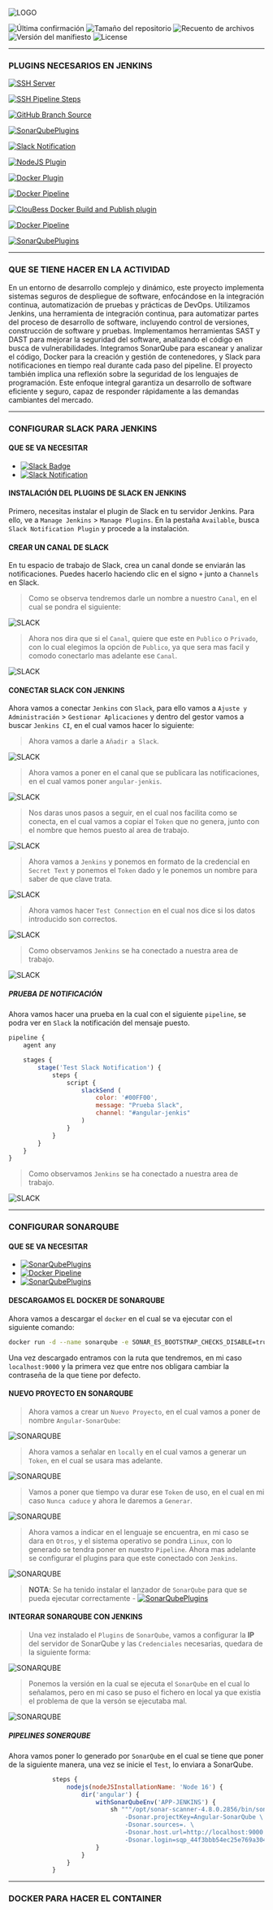![LOGO](https://www.jenkins.io/sites/default/files/jenkins_logo.png?w=144)

![Última confirmación](https://img.shields.io/github/last-commit/MarcusRojasPacheco/UT4.PC2_Integracion_continua/main?style=plastic)
![Tamaño del repositorio](https://img.shields.io/github/repo-size/MarcusRojasPacheco/UT4.PC2_Integracion_continua?style=plastic)
![Recuento de archivos](https://img.shields.io/github/directory-file-count/MarcusRojasPacheco/UT4.PC2_Integracion_continua?style=plastic)
![Versión del manifiesto](https://img.shields.io/github/manifest-json/v/MarcusRojasPacheco/UT4.PC2_Integracion_continua?style=plastic)
![License](https://img.shields.io/github/license/MarcusRojasPacheco/UT4.PC2_Integracion_continua)

---

### PLUGINS NECESARIOS EN JENKINS
[![SSH Server](https://img.shields.io/badge/SSH_Server-3.275-brightgreen?style=plastic&logo=ssh)](https://plugins.jenkins.io/sshd/)

[![SSH Pipeline Steps](https://img.shields.io/badge/SSH_Pipeline_Steps-2.0.65-brightgreen?style=plastic&logo=ssh)](https://plugins.jenkins.io/ssh-steps/)

[![GitHub Branch Source](https://img.shields.io/badge/GitHub_Branch_Source-1703.vd5a_2b_29c6cdc-brightgreen?style=plastic&logo=github)](https://plugins.jenkins.io/github-branch-source/)

[![SonarQubePlugins](https://img.shields.io/badge/SonarQube_Plugins-2.15-4E9BCD?logo=sonarqube&logoColor=fff&style=plastic)](https://plugins.jenkins.io/sonar/)

[![Slack Notification](https://img.shields.io/badge/Slack_Notification-664.vc9a_90f8b_c24a_-4A154B?style=plastic&logo=slack)](https://plugins.jenkins.io/slack/)

[![NodeJS Plugin](https://img.shields.io/badge/NodeJS_Plugin-1.6.0-339933?logo=nodedotjs&logoColor=fff&style=plastic)](https://plugins.jenkins.io/nodejs/)

[![Docker Plugin](https://img.shields.io/badge/Docker_Plugin-1.3.0-2496ED?logo=docker&style=plastic)](https://plugins.jenkins.io/docker-plugin/)

[![Docker Pipeline](https://img.shields.io/badge/Docker_Pipeline-563.vd5d2e5c4007f-blue?style=plastic&logo=docker)](https://plugins.jenkins.io/docker-workflow/)

[![ClouBess Docker Build and Publish plugin](https://img.shields.io/badge/ClouBess_Docker_Build_and_Publish_plugin-1.4.0-blue?style=plastic&logo=docker)](https://plugins.jenkins.io/docker-build-publish/)

[![Docker Pipeline](https://img.shields.io/badge/DockerHub-sonarqube:9.7.1_community-blue?style=plastic&logo=docker)]([https://plugins.jenkins.io/docker-workflow/](https://hub.docker.com/layers/library/sonarqube/9.7.1-community/images/sha256-d8247aa44526ccf185bf07fd0331a663f16d96f9d12f3e483982c2808083d2f0?context=explore))

[![SonarQubePlugins](https://img.shields.io/badge/Zip_SonarQube-4E9BCD?logo=sonarqube&logoColor=fff&style=plastic)]([https://plugins.jenkins.io/sonar/](https://binaries.sonarsource.com/Distribution/sonar-scanner-cli/sonar-scanner-cli-4.8.0.2856.zip))

---

### QUE SE TIENE HACER EN LA ACTIVIDAD
En un entorno de desarrollo complejo y dinámico, este proyecto implementa sistemas seguros de despliegue de software, enfocándose en la integración continua, automatización de pruebas y prácticas de DevOps. Utilizamos Jenkins, una herramienta de integración continua, para automatizar partes del proceso de desarrollo de software, incluyendo control de versiones, construcción de software y pruebas. Implementamos herramientas SAST y DAST para mejorar la seguridad del software, analizando el código en busca de vulnerabilidades. Integramos SonarQube para escanear y analizar el código, Docker para la creación y gestión de contenedores, y Slack para notificaciones en tiempo real durante cada paso del pipeline. El proyecto también implica una reflexión sobre la seguridad de los lenguajes de programación. Este enfoque integral garantiza un desarrollo de software eficiente y seguro, capaz de responder rápidamente a las demandas cambiantes del mercado.

---

### CONFIGURAR SLACK PARA JENKINS
#### QUE SE VA NECESITAR
 - [![Slack Badge](https://img.shields.io/badge/Slack-4A154B?logo=slack&logoColor=fff&style=plastic)](https://app.slack.com/)
 - [![Slack Notification](https://img.shields.io/badge/Slack_Notification-664.vc9a_90f8b_c24a_-4A154B?style=plastic&logo=slack)](https://plugins.jenkins.io/slack/)
#### INSTALACIÓN DEL PLUGINS DE SLACK EN JENKINS
Primero, necesitas instalar el plugin de Slack en tu servidor Jenkins. Para ello, ve a `Manage Jenkins` > `Manage Plugins`. En la pestaña `Available`, busca `Slack Notification Plugin` y procede a la instalación.
#### CREAR UN CANAL DE SLACK
En tu espacio de trabajo de Slack, crea un canal donde se enviarán las notificaciones. Puedes hacerlo haciendo clic en el signo `+` junto a `Channels` en Slack.

> Como se observa tendremos darle un nombre a nuestro `Canal`, en el cual se pondra el siguiente:

![SLACK](/assets/img/SLACK-01.png)

> Ahora nos dira que si el `Canal`, quiere que este en `Publico` o `Privado`, con lo cual elegimos la opción de `Publico`, ya que sera mas facil y comodo conectarlo mas adelante ese `Canal`.

![SLACK](/assets/img/SLACK-02.png)

#### CONECTAR SLACK CON JENKINS
Ahora vamos a conectar `Jenkins` con `Slack`, para ello vamos a `Ajuste y Administración` > `Gestionar Aplicaciones` y dentro del gestor vamos a buscar `Jenkins CI`, en el cual vamos hacer lo siguiente:

> Ahora vamos a darle a `Añadir a Slack`.

![SLACK](/assets/img/SLACK-05.png)

> Ahora vamos a poner en el canal que se publicara las notificaciones, en el cual vamos poner `angular-jenkis`.

![SLACK](/assets/img/SLACK-06.png)

> Nos daras unos pasos a seguir, en el cual nos facilita como se conecta, en el cual vamos a copiar el `Token` que no genera, junto con el nombre que hemos puesto al area de trabajo.

![SLACK](/assets/img/SLACK-07.png)

> Ahora vamos a `Jenkins` y ponemos en formato de la credencial en `Secret Text` y ponemos el `Token` dado y le ponemos un nombre para saber de que clave trata.

![SLACK](/assets/img/SLACK-08.png)

> Ahora vamos hacer `Test Connection` en el cual nos dice si los datos introducido son correctos.

![SLACK](/assets/img/SLACK-09.png)

> Como observamos `Jenkins` se ha conectado a nuestra area de trabajo.

![SLACK](/assets/img/SLACK-04.png)

##### PRUEBA DE NOTIFICACIÓN
Ahora vamos hacer una prueba en la cual con el siguiente `pipeline`, se podra ver en `Slack` la notificación del mensaje puesto.

```javascript
pipeline {
    agent any

    stages {
        stage('Test Slack Notification') {
            steps {
                script {
                    slackSend (
                        color: '#00FF00', 
                        message: "Prueba Slack", 
                        channel: "#angular-jenkis"
                    )
                }
            }
        }
    }
}
```
> Como observamos `Jenkins` se ha conectado a nuestra area de trabajo.

![SLACK](/assets/img/SLACK-03.png)

---

### CONFIGURAR SONARQUBE
#### QUE SE VA NECESITAR
 - [![SonarQubePlugins](https://img.shields.io/badge/SonarQube_Plugins-2.15-4E9BCD?logo=sonarqube&logoColor=fff&style=plastic)](https://plugins.jenkins.io/sonar/)
 - [![Docker Pipeline](https://img.shields.io/badge/DockerHub-sonarqube:9.7.1_community-blue?style=plastic&logo=docker)]([https://plugins.jenkins.io/docker-workflow/](https://hub.docker.com/layers/library/sonarqube/9.7.1-community/images/sha256-d8247aa44526ccf185bf07fd0331a663f16d96f9d12f3e483982c2808083d2f0?context=explore))
 - [![SonarQubePlugins](https://img.shields.io/badge/Zip_SonarQube-4E9BCD?logo=sonarqube&logoColor=fff&style=plastic)]([https://plugins.jenkins.io/sonar/](https://binaries.sonarsource.com/Distribution/sonar-scanner-cli/sonar-scanner-cli-4.8.0.2856.zip))
#### DESCARGAMOS EL DOCKER DE SONARQUBE
Ahora vamos a descargar el `docker` en el cual se va ejecutar con el siguiente comando:
```bash
docker run -d --name sonarqube -e SONAR_ES_BOOTSTRAP_CHECKS_DISABLE=true -p 9000:9000 sonarqube:9.7.1-community
```
Una vez descargado entramos con la ruta que tendremos, en mi caso `localhost:9000` y la primera vez que entre nos obligara cambiar la contraseña de la que tiene por defecto.

#### NUEVO PROYECTO EN SONARQUBE
> Ahora vamos a crear un `Nuevo Proyecto`, en el cual vamos a poner de nombre `Angular-SonarQube`:

![SONARQUBE](/assets/img/SONARQUBE-01.png)

> Ahora vamos a señalar en `locally` en el cual vamos a generar un `Token`, en el cual se usara mas adelante.

![SONARQUBE](/assets/img/SONARQUBE-02.png)

> Vamos a poner que tiempo va durar ese `Token` de uso, en el cual en mi caso `Nunca caduce` y ahora le daremos a `Generar`.

![SONARQUBE](/assets/img/SONARQUBE-03.png)

> Ahora vamos a indicar en el lenguaje se encuentra, en mi caso se dara en `Otros`, y el sistema operativo se pondra `Linux`, con lo generado se tendra poner en nuestro `Pipeline`.
> Ahora mas adelante se configurar el plugins para que este conectado con `Jenkins`.

![SONARQUBE](/assets/img/SONARQUBE-04.png)

> **NOTA**: Se ha tenido instalar el lanzador de `SonarQube` para que se pueda ejecutar correctamente - [![SonarQubePlugins](https://img.shields.io/badge/Zip_SonarQube-4E9BCD?logo=sonarqube&logoColor=fff&style=plastic)]([https://plugins.jenkins.io/sonar/](https://binaries.sonarsource.com/Distribution/sonar-scanner-cli/sonar-scanner-cli-4.8.0.2856.zip))

#### INTEGRAR SONARQUBE CON JENKINS
> Una vez instalado el `Plugins` de `SonarQube`, vamos a configurar la **IP** del servidor de SonarQube y las `Credenciales` necesarias, quedara de la siguiente forma:

![SONARQUBE](/assets/img/SONARQUBE-05.png)

> Ponemos la versión en la cual se ejecuta el `SonarQube` en el cual lo señalamos, pero en mi caso se puso el fichero en local ya que existia el problema de que la versón se ejecutaba mal.

![SONARQUBE](/assets/img/SONARQUBE-06.png)

##### PIPELINES SONERQUBE
Ahora vamos poner lo generado por `SonarQube` en el cual se tiene que poner de la siguiente manera, una vez se inicie el `Test`, lo enviara a SonarQube.
```javascript
            steps {
                nodejs(nodeJSInstallationName: 'Node 16') {
                    dir('angular') {
                        withSonarQubeEnv('APP-JENKINS') {
                            sh """/opt/sonar-scanner-4.8.0.2856/bin/sonar-scanner \
                                -Dsonar.projectKey=Angular-SonarQube \
                                -Dsonar.sources=. \
                                -Dsonar.host.url=http://localhost:9000 \
                                -Dsonar.login=sqp_44f3bbb54ec25e769a304b7dfa2bfd923c54b626"""
                        }
                    }
                }
            }
```

---

### DOCKER PARA HACER EL CONTAINER
